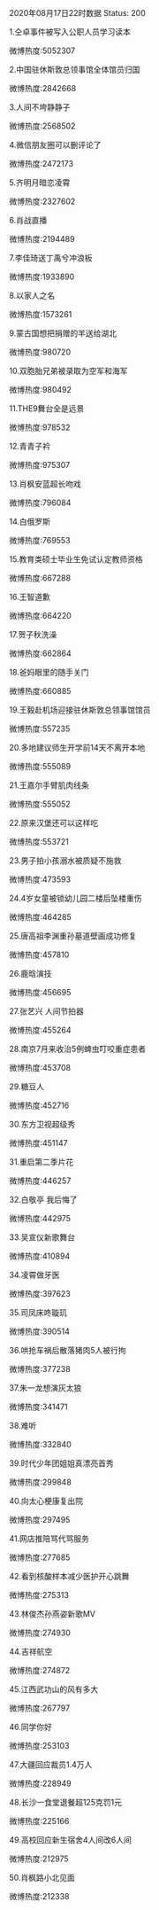 2020年08月17日22时数据
Status: 200

1.仝卓事件被写入公职人员学习读本

微博热度:5052307

2.中国驻休斯敦总领事馆全体馆员归国

微博热度:2842668

3.人间不垮静静子

微博热度:2568502

4.微信朋友圈可以删评论了

微博热度:2472173

5.齐明月暗恋凌霄

微博热度:2327602

6.肖战直播

微博热度:2194489

7.李佳琦送丁禹兮冲浪板

微博热度:1933890

8.以家人之名

微博热度:1573261

9.蒙古国想把捐赠的羊送给湖北

微博热度:980720

10.双胞胎兄弟被录取为空军和海军

微博热度:980492

11.THE9舞台全是远景

微博热度:978532

12.青青子衿

微博热度:975307

13.肖枫安蓝超长吻戏

微博热度:796084

14.白俄罗斯

微博热度:769553

15.教育类硕士毕业生免试认定教师资格

微博热度:667288

16.王智道歉

微博热度:664220

17.贺子秋洗澡

微博热度:662864

18.爸妈眼里的随手关门

微博热度:660885

19.王毅赴机场迎接驻休斯敦总领事馆馆员

微博热度:557235

20.多地建议师生开学前14天不离开本地

微博热度:555089

21.王嘉尔手臂肌肉线条

微博热度:555052

22.原来汉堡还可以这样吃

微博热度:553721

23.男子拍小孩溺水被质疑不施救

微博热度:473593

24.4岁女童被锁幼儿园二楼后坠楼重伤

微博热度:464285

25.唐高祖李渊重孙墓道壁画成功修复

微博热度:457810

26.鹿晗演技

微博热度:456695

27.张艺兴 人间节拍器

微博热度:455264

28.南京7月来收治5例蜱虫叮咬重症患者

微博热度:453708

29.糖豆人

微博热度:452716

30.东方卫视超级秀

微博热度:451147

31.重启第二季片花

微博热度:446257

32.白敬亭 我后悔了

微博热度:442975

33.吴宣仪新歌舞台

微博热度:410894

34.凌霄做牙医

微博热度:397623

35.司凤床咚璇玑

微博热度:390514

36.哄抢车祸后散落猪肉5人被行拘

微博热度:377238

37.朱一龙想演灰太狼

微博热度:341471

38.难听

微博热度:332840

39.时代少年团姐姐真漂亮首秀

微博热度:299848

40.向太心梗康复出院

微博热度:297495

41.网店推陪骂代骂服务

微博热度:277685

42.看到核酸样本减少医护开心跳舞

微博热度:275313

43.林俊杰孙燕姿新歌MV

微博热度:274930

44.吉祥航空

微博热度:274872

45.江西武功山的风有多大

微博热度:267797

46.同学你好

微博热度:253103

47.大疆回应裁员1.4万人

微博热度:228949

48.长沙一食堂退餐超125克罚1元

微博热度:225166

49.高校回应新生宿舍4人间改6人间

微博热度:212975

50.肖枫路小北见面

微博热度:212338

